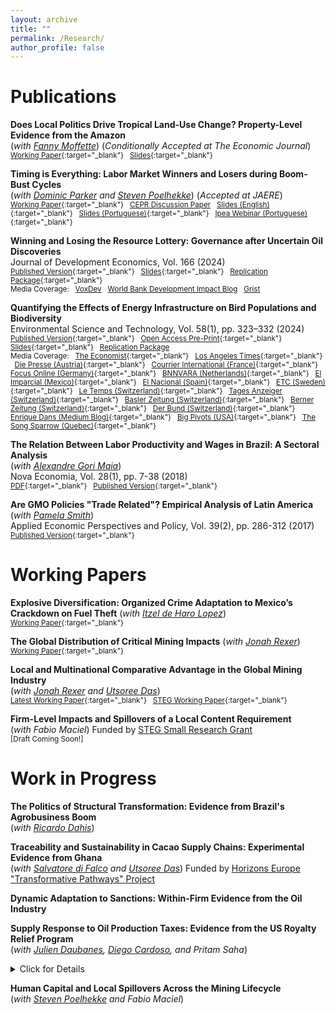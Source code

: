 ```yaml
---
layout: archive
title: ""
permalink: /Research/
author_profile: false
---
```

# **Publications**<br/> 

**Does Local Politics Drive Tropical Land-Use Change? Property-Level Evidence from the Amazon** <br/> (_with [Fanny Moffette](https://fannymoffette.com/)_) (_Conditionally Accepted at The Economic Journal_) <br/>   <small> [Working Paper](/files/Katovich_Moffette_Local_Politics_of_Land_Use.pdf){:target="_blank"} &nbsp; [Slides](/files/Katovich_LandUse_90MinuteSlides.pdf){:target="_blank"}  </small>

**Timing is Everything: Labor Market Winners and Losers during Boom-Bust Cycles**  <br/> (_with [Dominic Parker](https://aae.wisc.edu/dparker/) and [Steven Poelhekke](https://sites.google.com/site/stevenpoelhekke/)_) (_Accepted at JAERE_) <br/>  <small> [Working Paper](/files/Katovich_Parker_Poelhekke_TimingIsEverything.pdf){:target="_blank"} &nbsp; [CEPR Discussion Paper](https://cepr.org/publications/dp17887) &nbsp; [Slides (English)](/files/Katovich_Timing_is_Everything_Slides.pdf){:target="_blank"} &nbsp; [Slides (Portuguese)](/files/Katovich_Ipea_Slides.pdf){:target="_blank"} &nbsp; [Ipea Webinar (Portuguese)](https://www.youtube.com/watch?v=oqSdEmHB6YA){:target="_blank"}  </small>

**Winning and Losing the Resource Lottery: Governance after Uncertain Oil Discoveries** <br/> 
Journal of Development Economics, Vol. 166 (2024)<br/>
 <small> [Published Version](https://www.sciencedirect.com/science/article/pii/S0304387823001608?dgcid=SSRN_redirect_SD&ssrnid=4359168){:target="_blank"} &nbsp; [Slides](/files/Katovich_Winning_the_Resource_Lottery_Slides.pdf){:target="_blank"} &nbsp; [Replication Package](https://zenodo.org/records/10688029){:target="_blank"} 
 <br/>
 Media Coverage: &nbsp; [VoxDev](https://voxdev.org/topic/public-economics/unpredictable-oil-discoveries-fail-deliver-local-development-benefits) &nbsp; [World Bank Development Impact Blog](https://blogs.worldbank.org/impactevaluations/governing-rocky-beginnings-resource-boom-how-do-local-governments-respond-oil) &nbsp; [Grist](https://grist.org/international/african-countries-tapping-fossil-fuel-wealth-getting-rich-mozambique/) 
</small>

**Quantifying the Effects of Energy Infrastructure on Bird Populations and Biodiversity**  
Environmental Science and Technology, Vol. 58(1), pp. 323–332 (2024)<br/> 
 <small> [Published Version](https://pubs.acs.org/doi/10.1021/acs.est.3c03899){:target="_blank"} &nbsp; [Open Access Pre-Print](/files/Katovich_Birds_and_Energy_Infrastructure_PrePrint.pdf){:target="_blank"} &nbsp; [Slides](/files/LSNY_Presentation_Sept2025.pdf){:target="_blank"} &nbsp; [Replication Package](https://github.com/ekatovich/Birds_and_Energy_Infrastructure)
<br/> 
Media Coverage: &nbsp; [The Economist](https://www.economist.com/science-and-technology/2024/01/10/wind-turbines-are-friendlier-to-birds-than-oil-and-gas-drilling){:target="_blank"} &nbsp; [Los Angeles Times](https://www.latimes.com/environment/newsletter/2024-01-11/column-yes-wind-turbines-kill-birds-but-fracking-is-much-worse-boiling-point){:target="_blank"} &nbsp; [Die Presse (Austria)](https://www.diepresse.com/17998356/windraeder-schaden-den-voegeln-nicht){:target="_blank"} &nbsp; [Courrier International (France)](https://www.courrierinternational.com/article/biodiversite-les-eoliennes-tueuses-d-oiseaux-un-argument-a-relativiser){:target="_blank"} &nbsp; [Focus Online (Germany)](https://www.focus.de/auto/elektroauto/news/windkraft-und-voegel-forscher-zeigen-was-die-tiere-wirklich-gefaehrdet_id_259578605.html){:target="_blank"} &nbsp; [BNNVARA (Netherlands)](https://www.bnnvara.nl/joop/artikelen/vogels-halen-schouders-op-over-windmolens-maar-verafschuwen-olie-en-gasboringen){:target="_blank"} &nbsp; [El Imparcial (Mexico)](https://www.elimparcial.com/tecnologia/Estudio-revela-que-los-aerogeneradores-son-mas-amigables-con-las-aves-que-la-industria-del-petroleo-y-gas-20240116-0145.html){:target="_blank"} &nbsp; [El Nacional (Spain)](https://www.elnacional.cat/oneconomia/es/sostenibilidad/jaume-morron-navarra-ha-installat-10-vegades-mes-renovables-catalunya-en-darrers-8-anys_1151787_102.html){:target="_blank"} &nbsp; [ETC (Sweden)](https://www.etc.se/klimat-miljo/ny-studie-vindkraft-mindre-skadligt-foer-faaglar-aen-fossil-energi){:target="_blank"} &nbsp; [Le Temps (Switzerland)](https://www.letemps.ch/sciences/environnement/les-eoliennes-sont-moins-dangereuses-pour-les-oiseaux-que-la-production-de-petrole){:target="_blank"} &nbsp; [Tages Anzeiger (Switzerland)](https://www.tagesanzeiger.ch/windenergie-vogelfreundlicher-als-foerderung-von-oel-und-gas-256597540201){:target="_blank"} &nbsp; [Basler Zeitung (Switzerland)](https://www.bazonline.ch/windenergie-vogelfreundlicher-als-foerderung-von-oel-und-gas-256597540201){:target="_blank"} &nbsp; [Berner Zeitung (Switzerland)](https://www.bernerzeitung.ch/windenergie-vogelfreundlicher-als-foerderung-von-oel-und-gas-256597540201){:target="_blank"} &nbsp; [Der Bund (Switzerland)](https://www.derbund.ch/windenergie-vogelfreundlicher-als-foerderung-von-oel-und-gas-256597540201){:target="_blank"} &nbsp; [Enrique Dans (Medium Blog)](https://medium.com/enrique-dans/dont-take-my-word-for-it-the-science-shows-that-wind-turbines-do-not-harm-birdlife-be5123d777c1){:target="_blank"} &nbsp; [Big Pivots (USA)](https://bigpivots.com/study-examines-impacts-of-wind-farms-on-birds-and-also-fossil-fuel-drilling/){:target="_blank"} &nbsp; [The Song Sparrow (Quebec)](/files/Song_Sparrow_Profile.pdf){:target="_blank"}
</small>

**The Relation Between Labor Productivity and Wages in Brazil: A Sectoral Analysis** <br/>
(_with [Alexandre Gori Maia](https://www4.eco.unicamp.br/docentes/gori/)_)<br/>
Nova Economia, Vol. 28(1), pp. 7-38 (2018)<br/>
 <small> [PDF](/files/Katovich_Maia_NovaEconomia.pdf){:target="_blank"} &nbsp; [Published Version](https://doi.org/10.1590/0103-6351/3943){:target="_blank"}  </small>

**Are GMO Policies "Trade Related"? Empirical Analysis of Latin America** <br/>
(_with [Pamela Smith](https://www.apec.umn.edu/people/pamela-smith)_)<br/>
Applied Economic Perspectives and Policy, Vol. 39(2), pp. 286-312 (2017)<br/>
 <small> [Published Version](https://doi.org/10.1093/aepp/ppw021){:target="_blank"}  </small>


# **Working Papers**<br/>

**Explosive Diversification: Organized Crime Adaptation to Mexico’s Crackdown on Fuel Theft** (_with [Itzel de Haro Lopez](https://itzeldeharo.com/)_)<br/> <small> [Working Paper](/files/DeHaroLopez_and_Katovich_ExplosiveDiversification.pdf){:target="_blank"}<br/> </small>

**The Global Distribution of Critical Mining Impacts** (_with [Jonah Rexer](https://www.jonahrexer.com/)_)<br/> <small> [Working Paper](/files/Katovich_Rexer_CriticalMiningImpacts.pdf){:target="_blank"}<br/> </small>

**Local and Multinational Comparative Advantage in the Global Mining Industry** <br/> (_with [Jonah Rexer](https://www.jonahrexer.com/) and [Utsoree Das](https://utsoree.github.io/)_)<br/> <small> [Latest Working Paper](/files/DKR_Global_Mining_0319205.pdf){:target="_blank"} &nbsp; [STEG Working Paper](https://steg.cepr.org/sites/default/files/2025-04/WP108_Das_Katovich_Rexer_Compartive_Local.pdf){:target="_blank"}<br/> </small>

**Firm-Level Impacts and Spillovers of a Local Content Requirement** <br/>
(_with Fabio Maciel_) Funded by [STEG Small Research Grant](https://steg.cepr.org/projects/can-natural-resources-promote-industrialisation-firms-competition-and-spillovers) <br/> <small> [Draft Coming Soon!] <br/> </small>

# **Work in Progress**<br/>

**The Politics of Structural Transformation: Evidence from Brazil's Agrobusiness Boom** <br/> (_with [Ricardo Dahis](https://www.ricardodahis.com/)_)

**Traceability and Sustainability in Cacao Supply Chains: Experimental Evidence from Ghana** <br/> (_with [Salvatore di Falco](https://sdifalco.weebly.com/) and [Utsoree Das](https://utsoree.github.io/)_) Funded by [Horizons Europe "Transformative Pathways" Project](https://transpath.eu/) <br/>

**Dynamic Adaptation to Sanctions: Within-Firm Evidence from the Oil Industry**

**Supply Response to Oil Production Taxes: Evidence from the US Royalty Relief Program** <br/> (_with [Julien Daubanes](https://www.jxdaubanes.com/), [Diego Cardoso](https://www.diegoscardoso.com/), and Pritam Saha_)<br/> 
<details><summary>Click for Details</summary>
<font size="-1"> Description: Supply-side climate policies are receiving increasing attention from governments. For instance, the US is currently considering a major overhaul of rules governing oil extraction on federal lands – which have remained unchanged for nearly a century. We exploit lease-level variation introduced by a temporary royalty relief policy in 2020 to estimate the effects of changes in oil extraction taxes on drilling activity, oil and gas production, and royalty revenues. We assemble a month-lease panel covering drilling and production on all federal oil and gas leases in the contiguous United States between 2005-2022 that accounts for allocation agreements across leases. Using a difference-in-differences strategy that compares outcomes on leases approved for royalty relief with similar untreated leases, we find that royalty reductions lead to immediate increases in the number of producing wells (extensive margin), but also in production from already active wells (intensive margin). Evidence of an intensive-margin response differs from previous studies focused on conventional oil production, suggesting unconventional leases may be more reactive in the short run. Our estimates allow us to quantify the effects of proposed US oil extraction tax reforms on oil and gas production, public revenues, and carbon emissions. </font>
<br/>
 Status: Drafting working paper
</details> 

**Human Capital and Local Spillovers Across the Mining Lifecycle** <br/> (_with [Steven Poelhekke](https://sites.google.com/site/stevenpoelhekke/) and Fabio Maciel_)


 





